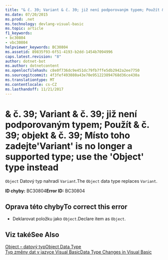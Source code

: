 ```yaml
---
title: "& č. 39; Variant & č. 39; již není podporovaným typem; Použít & č. 39; objekt & č. 39; Místo toho zadejte"
ms.date: 07/20/2015
ms.prod: .net
ms.technology: devlang-visual-basic
ms.topic: article
f1_keywords:
- bc30804
- vbc30804
helpviewer_keywords: BC30804
ms.assetid: 89835f93-6f51-4193-b2dd-1454b7094996
caps.latest.revision: "8"
author: dotnet-bot
ms.author: dotnetcontent
ms.openlocfilehash: c8e0f736dc9e451dc79fb7ffe5db2942a2ee7750
ms.sourcegitcommit: 4f3fef493080a43e70e951223894768d36ce430a
ms.translationtype: MT
ms.contentlocale: cs-CZ
ms.lasthandoff: 11/21/2017
---
```

# <a name="39variant39-is-no-longer-a-supported-type-use-the-39object39-type-instead"></a><span data-ttu-id="9f438-102">& č. 39; Variant & č. 39; již není podporovaným typem; Použít & č. 39; objekt & č. 39; Místo toho zadejte</span><span class="sxs-lookup"><span data-stu-id="9f438-102">&#39;Variant&#39; is no longer a supported type; use the &#39;Object&#39; type instead</span></span>
<span data-ttu-id="9f438-103">`Object` Datový typ nahradí `Variant`.</span><span class="sxs-lookup"><span data-stu-id="9f438-103">The `Object` data type replaces `Variant`.</span></span>  
  
 <span data-ttu-id="9f438-104">**ID chyby:** BC30804</span><span class="sxs-lookup"><span data-stu-id="9f438-104">**Error ID:** BC30804</span></span>  
  
## <a name="to-correct-this-error"></a><span data-ttu-id="9f438-105">Oprava této chyby</span><span class="sxs-lookup"><span data-stu-id="9f438-105">To correct this error</span></span>  
  
-   <span data-ttu-id="9f438-106">Deklarovat položku jako `Object`.</span><span class="sxs-lookup"><span data-stu-id="9f438-106">Declare item as `Object`.</span></span>  
  
## <a name="see-also"></a><span data-ttu-id="9f438-107">Viz také</span><span class="sxs-lookup"><span data-stu-id="9f438-107">See Also</span></span>  
 [<span data-ttu-id="9f438-108">Object – datový typ</span><span class="sxs-lookup"><span data-stu-id="9f438-108">Object Data Type</span></span>](../../visual-basic/language-reference/data-types/object-data-type.md)  
 [<span data-ttu-id="9f438-109">Typ změny dat v jazyce Visual Basic</span><span class="sxs-lookup"><span data-stu-id="9f438-109">Data Type Changes in Visual Basic</span></span>](http://msdn.microsoft.com/en-us/0aca9f54-7231-49a5-ab26-a68ca79d08f3)
